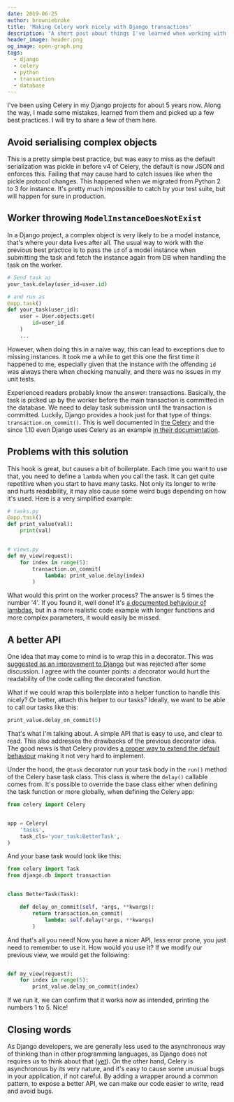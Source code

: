 ```yaml
---
date: 2019-06-25
author: browniebroke
title: 'Making Celery work nicely with Django transactions'
description: "A short post about things I've learned when working with Celery in a Django project and a tip to avoid a common pitfall with DB transactions."
header_image: header.png
og_image: open-graph.png
tags:
  - django
  - celery
  - python
  - transaction
  - database
---
```


I've been using Celery in my Django projects for about 5 years now. Along the way, I made some mistakes, learned from them and picked up a few best practices. I will try to share a few of them here.

## Avoid serialising complex objects

This is a pretty simple best practice, but was easy to miss as the default serialization was pickle in before v4 of Celery, the default is now JSON and enforces this. Failing that may cause hard to catch issues like when the pickle protocol changes. This happened when we migrated from Python 2 to 3 for instance. It's pretty much impossible to catch by your test suite, but will happen for sure in production.

## Worker throwing `ModelInstanceDoesNotExist`

In a Django project, a complex object is very likely to be a model instance, that's where your data lives after all. The usual way to work with the previous best practice is to pass the `id` of a model instance when submitting the task and fetch the instance again from DB when handling the task on the worker.

```python
# Send task as
your_task.delay(user_id=user.id)

# and run as
@app.task()
def your_task(user_id):
    user = User.objects.get(
        id=user_id
    )
    ...
```

However, when doing this in a naive way, this can lead to exceptions due to missing instances. It took me a while to get this one the first time it happened to me, especially given that the instance with the offending `id` was always there when checking manually, and there was no issues in my unit tests.

Experienced readers probably know the answer: transactions. Basically, the task is picked up by the worker before the main transaction is committed in the database. We need to delay task submission until the transaction is committed. Luckily, Django provides a hook just for that type of things: `transaction.on_commit()`. This is well documented in [the Celery](http://docs.celeryproject.org/en/latest/userguide/tasks.html?highlight=on_commit#database-transactions) and the since 1.10 even Django uses Celery as an example [in their documentation](https://docs.djangoproject.com/en/2.2/topics/db/transactions/#django.db.transaction.on_commit).

## Problems with this solution

This hook is great, but causes a bit of boilerplate. Each time you want to use that, you need to define a `lambda` when you call the task. It can get quite repetitive when you start to have many tasks. Not only its longer to write and hurts readability, it may also cause some weird bugs depending on how it's used. Here is a very simplified example:

```python
# tasks.py
@app.task()
def print_value(val):
    print(val)


# views.py
def my_view(request):
    for index in range(5):
        transaction.on_commit(
            lambda: print_value.delay(index)
        )
```

What would this print on the worker process? The answer is 5 times the number '4'. If you found it, well done! It's [a documented behaviour of lambdas](https://docs.python.org/3/faq/programming.html#why-do-lambdas-defined-in-a-loop-with-different-values-all-return-the-same-result), but in a more realistic code example with longer functions and more complex parameters, it would easily be missed.

## A better API

One idea that may come to mind is to wrap this in a decorator. This was [suggested as an improvement to Django](https://code.djangoproject.com/ticket/29557) but was rejected after some discussion. I agree with the counter points: a decorator would hurt the readability of the code calling the decorated function.

What if we could wrap this boilerplate into a helper function to handle this nicely? Or better, attach this helper to our tasks? Ideally, we want to be able to call our tasks like this:

```python
print_value.delay_on_commit(5)
```

That's what I'm talking about. A simple API that is easy to use, and clear to read. This also addresses the drawbacks of the previous decorator idea. The good news is that Celery provides [a proper way to extend the default behaviour](http://docs.celeryproject.org/en/latest/userguide/tasks.html#custom-task-classes) making it not very hard to implement.

Under the hood, the `@task` decorator run your task body in the `run()` method of the Celery base task class. This class is where the `delay()` callable comes from. It's possible to override the base class either when defining the task function or more globally, when defining the Celery app:

```python
from celery import Celery


app = Celery(
    'tasks',
    task_cls='your_task:BetterTask',
)
```

And your base task would look like this:

```python
from celery import Task
from django.db import transaction


class BetterTask(Task):

    def delay_on_commit(self, *args, **kwargs):
        return transaction.on_commit(
            lambda: self.delay(*args, **kwargs)
        )
```

And that's all you need! Now you have a nicer API, less error prone, you just need to remember to use it. How would you use it? If we modify our previous view, we would get the following:

```python

def my_view(request):
    for index in range(5):
        print_value.delay_on_commit(index)
```

If we run it, we can confirm that it works now as intended, printing the numbers 1 to 5. Nice!

## Closing words

As Django developers, we are generally less used to the asynchronous way of thinking than in other programming languages, as Django does not requires us to think about that ([yet](https://www.aeracode.org/2018/06/04/django-async-roadmap/)). On the other hand, Celery is asynchronous by its very nature, and it's easy to cause some unusual bugs in your application, if not careful. By adding a wrapper around a common pattern, to expose a better API, we can make our code easier to write, read and avoid bugs.
